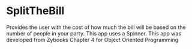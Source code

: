 # SplitTheBill
Provides the user with the cost of how much the bill will be based on the number of people in your party. 
This app uses a Spinner.
This app was developed from Zybooks Chapter 4 for Object Oriented Programming
